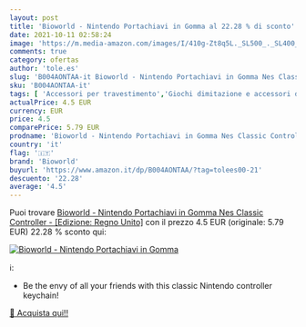 ```yaml
---
layout: post
title: 'Bioworld - Nintendo Portachiavi in Gomma al 22.28 % di sconto'
date: 2021-10-11 02:58:24
image: 'https://m.media-amazon.com/images/I/410g-Zt8q5L._SL500_._SL400_.jpg'
comments: true
category: ofertas
author: 'tole.es'
slug: 'B004AONTAA-it Bioworld - Nintendo Portachiavi in Gomma Nes Classic...'
sku: 'B004AONTAA-it'
tags: [ 'Accessori per travestimento','Giochi dimitazione e accessori di travestimento','Giochi e giocattoli','Moda','Valigie, borse e accessori da viaggio','bioworld', ]
actualPrice: 4.5 EUR
currency: EUR
price: 4.5
comparePrice: 5.79 EUR
prodname: 'Bioworld - Nintendo Portachiavi in Gomma Nes Classic Controller - [Edizione: Regno Unito]'
country: 'it'
flag: '🇮🇹'
brand: 'Bioworld'
buyurl: 'https://www.amazon.it/dp/B004AONTAA/?tag=tolees00-21'
descuento: '22.28'
average: '4.5'
---
```


Puoi trovare [Bioworld - Nintendo Portachiavi in Gomma Nes Classic Controller - [Edizione: Regno Unito]](https://www.amazon.it/dp/B004AONTAA/?tag=tolees00-21) con il prezzo 4.5 EUR (originale: 5.79 EUR) 22.28 % sconto qui:

[![Bioworld - Nintendo Portachiavi in Gomma](https://m.media-amazon.com/images/I/410g-Zt8q5L._SL500_._SL400_.jpg)](https://www.amazon.it/dp/B004AONTAA/?tag=tolees00-21)

ℹ️:

- Be the envy of all your friends with this classic Nintendo controller keychain!

[🛒 Acquista qui!!](https://www.amazon.it/dp/B004AONTAA/?tag=tolees00-21)
